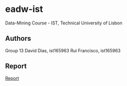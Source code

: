 eadw-ist
========

Data-Mining Course - IST, Technical University of Lisbon 

## Authors
Group 13
David Dias, ist165963 
Rui Francisco,  ist165963


## Report

[Report][1]

[1]: https://github.com/davidsantosdias/eadw-ist/tree/master/report
